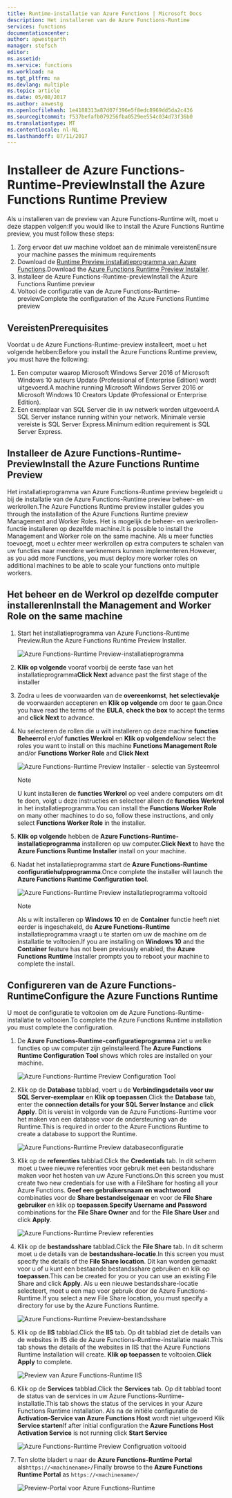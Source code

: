 ```yaml
---
title: Runtime-installatie van Azure Functions | Microsoft Docs
description: Het installeren van de Azure Functions-Runtime
services: functions
documentationcenter: 
author: apwestgarth
manager: stefsch
editor: 
ms.assetid: 
ms.service: functions
ms.workload: na
ms.tgt_pltfrm: na
ms.devlang: multiple
ms.topic: article
ms.date: 05/08/2017
ms.author: anwestg
ms.openlocfilehash: 1e4188313a87d07f396e5f8edc8969dd5da2c436
ms.sourcegitcommit: f537befafb079256fba0529ee554c034d73f36b0
ms.translationtype: MT
ms.contentlocale: nl-NL
ms.lasthandoff: 07/11/2017
---
```

# <a name="install-the-azure-functions-runtime-preview"></a><span data-ttu-id="05e42-103">Installeer de Azure Functions-Runtime-Preview</span><span class="sxs-lookup"><span data-stu-id="05e42-103">Install the Azure Functions Runtime Preview</span></span>

<span data-ttu-id="05e42-104">Als u installeren van de preview van Azure Functions-Runtime wilt, moet u deze stappen volgen:</span><span class="sxs-lookup"><span data-stu-id="05e42-104">If you would like to install the Azure Functions Runtime preview, you must follow these steps:</span></span>

1. <span data-ttu-id="05e42-105">Zorg ervoor dat uw machine voldoet aan de minimale vereisten</span><span class="sxs-lookup"><span data-stu-id="05e42-105">Ensure your machine passes the minimum requirements</span></span>
1. <span data-ttu-id="05e42-106">Download de [Runtime Preview installatieprogramma van Azure Functions](https://aka.ms/azafr).</span><span class="sxs-lookup"><span data-stu-id="05e42-106">Download the [Azure Functions Runtime Preview Installer](https://aka.ms/azafr).</span></span> 
1. <span data-ttu-id="05e42-107">Installeer de Azure Functions-Runtime-preview</span><span class="sxs-lookup"><span data-stu-id="05e42-107">Install the Azure Functions Runtime preview</span></span>
1. <span data-ttu-id="05e42-108">Voltooi de configuratie van de Azure Functions-Runtime-preview</span><span class="sxs-lookup"><span data-stu-id="05e42-108">Complete the configuration of the Azure Functions Runtime preview</span></span>

## <a name="prerequisites"></a><span data-ttu-id="05e42-109">Vereisten</span><span class="sxs-lookup"><span data-stu-id="05e42-109">Prerequisites</span></span>

<span data-ttu-id="05e42-110">Voordat u de Azure Functions-Runtime-preview installeert, moet u het volgende hebben:</span><span class="sxs-lookup"><span data-stu-id="05e42-110">Before you install the Azure Functions Runtime preview, you must have the following:</span></span>

1. <span data-ttu-id="05e42-111">Een computer waarop Microsoft Windows Server 2016 of Microsoft Windows 10 auteurs Update (Professional of Enterprise Edition) wordt uitgevoerd.</span><span class="sxs-lookup"><span data-stu-id="05e42-111">A machine running Microsoft Windows Server 2016 or Microsoft Windows 10 Creators Update (Professional or Enterprise Edition).</span></span>
1. <span data-ttu-id="05e42-112">Een exemplaar van SQL Server die in uw netwerk worden uitgevoerd.</span><span class="sxs-lookup"><span data-stu-id="05e42-112">A SQL Server instance running within your network.</span></span>  <span data-ttu-id="05e42-113">Minimale versie vereiste is SQL Server Express.</span><span class="sxs-lookup"><span data-stu-id="05e42-113">Minimum edition requirement is SQL Server Express.</span></span>

## <a name="install-the-azure-functions-runtime-preview"></a><span data-ttu-id="05e42-114">Installeer de Azure Functions-Runtime-Preview</span><span class="sxs-lookup"><span data-stu-id="05e42-114">Install the Azure Functions Runtime Preview</span></span>

<span data-ttu-id="05e42-115">Het installatieprogramma van Azure Functions-Runtime preview begeleidt u bij de installatie van de Azure Functions-Runtime preview beheer- en werkrollen.</span><span class="sxs-lookup"><span data-stu-id="05e42-115">The Azure Functions Runtime preview installer guides you through the installation of the Azure Functions Runtime preview Management and Worker Roles.</span></span>  <span data-ttu-id="05e42-116">Het is mogelijk de beheer- en werkrollen-functie installeren op dezelfde machine.</span><span class="sxs-lookup"><span data-stu-id="05e42-116">It is possible to install the Management and Worker role on the same machine.</span></span>  <span data-ttu-id="05e42-117">Als u meer functies toevoegt, moet u echter meer werkrollen op extra computers te schalen van uw functies naar meerdere werknemers kunnen implementeren.</span><span class="sxs-lookup"><span data-stu-id="05e42-117">However, as you add more Functions, you must deploy more worker roles on additional machines to be able to scale your functions onto multiple workers.</span></span>

## <a name="install-the-management-and-worker-role-on-the-same-machine"></a><span data-ttu-id="05e42-118">Het beheer en de Werkrol op dezelfde computer installeren</span><span class="sxs-lookup"><span data-stu-id="05e42-118">Install the Management and Worker Role on the same machine</span></span>

1. <span data-ttu-id="05e42-119">Start het installatieprogramma van Azure Functions-Runtime Preview.</span><span class="sxs-lookup"><span data-stu-id="05e42-119">Run the Azure Functions Runtime Preview Installer.</span></span>

    ![Azure Functions-Runtime Preview-installatieprogramma][1]

1. <span data-ttu-id="05e42-121">**Klik op volgende** vooraf voorbij de eerste fase van het installatieprogramma</span><span class="sxs-lookup"><span data-stu-id="05e42-121">**Click Next** advance past the first stage of the installer</span></span>
1. <span data-ttu-id="05e42-122">Zodra u lees de voorwaarden van de **overeenkomst**, **het selectievakje** de voorwaarden accepteren en **Klik op volgende** om door te gaan.</span><span class="sxs-lookup"><span data-stu-id="05e42-122">Once you have read the terms of the **EULA**, **check the box** to accept the terms and **click Next** to advance.</span></span>
1. <span data-ttu-id="05e42-123">Nu selecteren de rollen die u wilt installeren op deze machine **functies Beheerrol** en/of **functies Werkrol** en **Klik op volgende**</span><span class="sxs-lookup"><span data-stu-id="05e42-123">Now select the roles you want to install on this machine **Functions Management Role** and/or **Functions Worker Role** and **Click Next**</span></span>

    ![Azure Functions-Runtime Preview Installer - selectie van Systeemrol][3]

    > [!NOTE]
    > <span data-ttu-id="05e42-125">U kunt installeren de **functies Werkrol** op veel andere computers om dit te doen, volgt u deze instructies en selecteer alleen de **functies Werkrol** in het installatieprogramma.</span><span class="sxs-lookup"><span data-stu-id="05e42-125">You can install the **Functions Worker Role** on many other machines to do so, follow these instructions, and only select **Functions Worker Role** in the installer.</span></span>

1. <span data-ttu-id="05e42-126">**Klik op volgende** hebben de **Azure Functions-Runtime-installatieprogramma** installeren op uw computer.</span><span class="sxs-lookup"><span data-stu-id="05e42-126">**Click Next** to have the **Azure Functions Runtime Installer** install on your machine.</span></span>
1. <span data-ttu-id="05e42-127">Nadat het installatieprogramma start de **Azure Functions-Runtime configuratiehulpprogramma**.</span><span class="sxs-lookup"><span data-stu-id="05e42-127">Once complete the installer will launch the **Azure Functions Runtime Configuration tool**.</span></span>

    ![Azure Functions-Runtime Preview installatieprogramma voltooid][5]

    > [!NOTE]
    > <span data-ttu-id="05e42-129">Als u wilt installeren op **Windows 10** en de **Container** functie heeft niet eerder is ingeschakeld, de **Azure Functions-Runtime** installatieprogramma vraagt u te starten om uw de machine om de installatie te voltooien.</span><span class="sxs-lookup"><span data-stu-id="05e42-129">If you are installing on **Windows 10** and the **Container** feature has not been previously enabled, the **Azure Functions Runtime** Installer prompts you to reboot your machine to complete the install.</span></span>

## <a name="configure-the-azure-functions-runtime"></a><span data-ttu-id="05e42-130">Configureren van de Azure Functions-Runtime</span><span class="sxs-lookup"><span data-stu-id="05e42-130">Configure the Azure Functions Runtime</span></span>

<span data-ttu-id="05e42-131">U moet de configuratie te voltooien om de Azure Functions-Runtime-installatie te voltooien.</span><span class="sxs-lookup"><span data-stu-id="05e42-131">To complete the Azure Functions Runtime installation you must complete the configuration.</span></span>

1. <span data-ttu-id="05e42-132">De **Azure Functions-Runtime-configuratieprogramma** ziet u welke functies op uw computer zijn geïnstalleerd.</span><span class="sxs-lookup"><span data-stu-id="05e42-132">The **Azure Functions Runtime Configuration Tool** shows which roles are installed on your machine.</span></span>

    ![Azure Functions-Runtime Preview Configuration Tool][6]

1. <span data-ttu-id="05e42-134">Klik op de **Database** tabblad, voert u de **Verbindingsdetails voor uw SQL Server-exemplaar** en **Klik op toepassen**.</span><span class="sxs-lookup"><span data-stu-id="05e42-134">Click the **Database** tab, enter the **connection details for your SQL Server Instance** and **click Apply**.</span></span>  <span data-ttu-id="05e42-135">Dit is vereist in volgorde van de Azure Functions-Runtime voor het maken van een database voor de ondersteuning van de Runtime.</span><span class="sxs-lookup"><span data-stu-id="05e42-135">This is required in order to the Azure Functions Runtime to create a database to support the Runtime.</span></span>
    
    ![Azure Functions-Runtime Preview databaseconfiguratie][7]

1. <span data-ttu-id="05e42-137">Klik op de **referenties** tabblad.</span><span class="sxs-lookup"><span data-stu-id="05e42-137">Click the **Credentials** tab.</span></span>  <span data-ttu-id="05e42-138">In dit scherm moet u twee nieuwe referenties voor gebruik met een bestandsshare maken voor het hosten van uw Azure Functions.</span><span class="sxs-lookup"><span data-stu-id="05e42-138">On this screen you must create two new credentials for use with a FileShare for hosting all your Azure Functions.</span></span>  <span data-ttu-id="05e42-139">**Geef een gebruikersnaam en wachtwoord** combinaties voor de **Share bestandseigenaar** en voor de **File Share gebruiker** en klik op **toepassen**.</span><span class="sxs-lookup"><span data-stu-id="05e42-139">**Specify Username and Password** combinations for the **File Share Owner** and for the **File Share User** and click **Apply**.</span></span>

    ![Azure Functions-Runtime Preview referenties][8]

1. <span data-ttu-id="05e42-141">Klik op de **bestandsshare** tabblad.</span><span class="sxs-lookup"><span data-stu-id="05e42-141">Click the **File Share** tab.</span></span>  <span data-ttu-id="05e42-142">In dit scherm moet u de details van de **bestandsshare-locatie**.</span><span class="sxs-lookup"><span data-stu-id="05e42-142">In this screen you must specify the details of the **File Share location**.</span></span>  <span data-ttu-id="05e42-143">Dit kan worden gemaakt voor u of u kunt een bestaande bestandsshare gebruiken en klik op **toepassen**.</span><span class="sxs-lookup"><span data-stu-id="05e42-143">This can be created for you or you can use an existing File Share and click **Apply**.</span></span>  <span data-ttu-id="05e42-144">Als u een nieuwe bestandsshare-locatie selecteert, moet u een map voor gebruik door de Azure Functions-Runtime.</span><span class="sxs-lookup"><span data-stu-id="05e42-144">If you select a new File Share location, you must specify a directory for use by the Azure Functions Runtime.</span></span>
    
    ![Azure Functions-Runtime Preview-bestandsshare][9]

1. <span data-ttu-id="05e42-146">Klik op de **IIS** tabblad.</span><span class="sxs-lookup"><span data-stu-id="05e42-146">Click the **IIS** tab.</span></span>  <span data-ttu-id="05e42-147">Op dit tabblad ziet de details van de websites in IIS die de Azure Functions-Runtime-installatie maakt.</span><span class="sxs-lookup"><span data-stu-id="05e42-147">This tab shows the details of the websites in IIS that the Azure Functions Runtime Installation will create.</span></span>  <span data-ttu-id="05e42-148">**Klik op toepassen** te voltooien.</span><span class="sxs-lookup"><span data-stu-id="05e42-148">**Click Apply** to complete.</span></span>

    ![Preview van Azure Functions-Runtime IIS][10]

1. <span data-ttu-id="05e42-150">Klik op de **Services** tabblad.</span><span class="sxs-lookup"><span data-stu-id="05e42-150">Click the **Services** tab.</span></span>  <span data-ttu-id="05e42-151">Op dit tabblad toont de status van de services in uw Azure Functions-Runtime-installatie.</span><span class="sxs-lookup"><span data-stu-id="05e42-151">This tab shows the status of the services in your Azure Functions Runtime installation.</span></span>  <span data-ttu-id="05e42-152">Als na de initiële configuratie de **Activation-Service van Azure Functions Host** wordt niet uitgevoerd Klik **Service starten**</span><span class="sxs-lookup"><span data-stu-id="05e42-152">If after initial configuration the **Azure Functions Host Activation Service** is not running click **Start Service**</span></span>

    ![Azure Functions-Runtime Preview Configruation voltooid][11]

1. <span data-ttu-id="05e42-154">Ten slotte bladert u naar de **Azure Functions-Runtime Portal** als`https://<machinename>/`</span><span class="sxs-lookup"><span data-stu-id="05e42-154">Finally browse to the **Azure Functions Runtime Portal** as `https://<machinename>/`</span></span>

    ![Preview-Portal voor Azure Functions-Runtime][12]


<!--Image references-->
[1]: ./media/functions-runtime-install/AzureFunctionsRuntime_Installer1.png
[2]: ./media/functions-runtime-install/AzureFunctionsRuntime_Installer2-EULA.png
[3]: ./media/functions-runtime-install/AzureFunctionsRuntime_Installer3-ChooseRoles.png
[4]: ./media/functions-runtime-install/AzureFunctionsRuntime_Installer4-Install.png
[5]: ./media/functions-runtime-install/AzureFunctionsRuntime_Installer5-InstallComplete.png
[6]: ./media/functions-runtime-install/AzureFunctionsRuntime_Configuration1.png
[7]: ./media/functions-runtime-install/AzureFunctionsRuntime_Configuration2_SQL.png
[8]: ./media/functions-runtime-install/AzureFunctionsRuntime_Configuration3_Credentials.png
[9]: ./media/functions-runtime-install/AzureFunctionsRuntime_Configuration4_Fileshare.png
[10]: ./media/functions-runtime-install/AzureFunctionsRuntime_Configuration5_IIS.png
[11]: ./media/functions-runtime-install/AzureFunctionsRuntime_Configuration6_Services.png
[12]: ./media/functions-runtime-install/AzureFunctionsRuntime_Portal.png